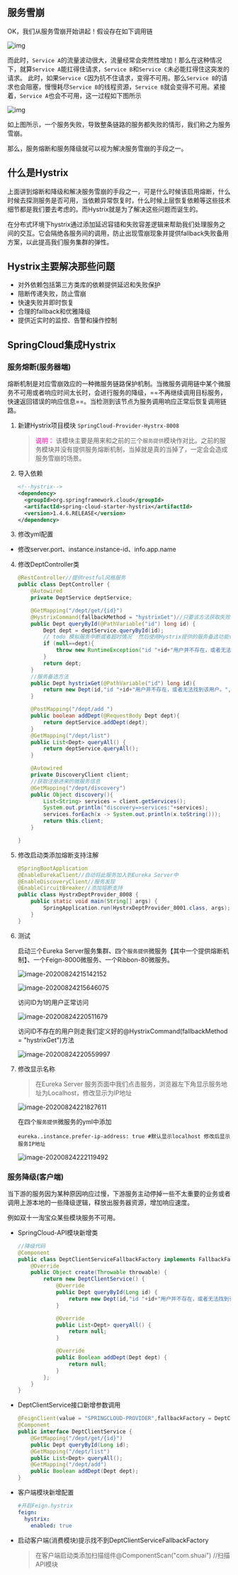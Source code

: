 ## 服务雪崩

OK，我们从服务雪崩开始讲起！假设存在如下调用链

![img](第六章-Hystrix服务熔断.assets/v2-5e7d2fd5a62d41c131c64aac2c9d3859_720w.jpg)



而此时，`Service A`的流量波动很大，流量经常会突然性增加！那么在这种情况下，就算`Service A`能扛得住请求，`Service B`和`Service C`未必能扛得住这突发的请求。 此时，如果`Service C`因为抗不住请求，变得不可用。那么`Service B`的请求也会阻塞，慢慢耗尽`Service B`的线程资源，`Service B`就会变得不可用。紧接着，`Service A`也会不可用，这一过程如下图所示

![img](第六章-Hystrix服务熔断.assets/v2-1b77f91995c65324650230115becaff7_720w.jpg)

如上图所示，一个服务失败，导致整条链路的服务都失败的情形，我们称之为服务雪崩。

那么，服务熔断和服务降级就可以视为解决服务雪崩的手段之一。

## 什么是Hystrix

上面讲到熔断和降级和解决服务雪崩的手段之一，可是什么时候该启用熔断，什么时候去探测服务是否可用，当依赖异常恢复时，什么时候上层恢复依赖等这些技术细节都是我们要去考虑的。而Hystrix就是为了解决这些问题而诞生的。

在分布式环境下hystrix通过添加延迟容错和失败容差逻辑来帮助我们处理服务之间的交互。它会隔绝各服务间的调用，防止出现雪崩现象并提供fallback失败备用方案，以此提高我们服务集群的弹性。

## Hystrix主要解决那些问题

* 对外依赖包括第三方类库的依赖提供延迟和失败保护
*  阻断传递失败，防止雪崩
*  快速失败并即时恢复
*  合理的fallback和优雅降级
*  提供近实时的监控、告警和操作控制

## SpringCloud集成Hystrix

### 服务熔断(服务器端)

​	熔断机制是对应雪崩效应的一种微服务链路保护机制。当微服务调用链中某个微服务不可用或者响应时间太长时，会进行服务的降级，==不再继续调用目标服务，快速返回错误的响应信息==。当检测到该节点为服务调用响应正常后恢复调用链路。

1. 新建Hystrix项目模块 `SpringCloud-Provider-Hystrx-8008`

   > <font color=ff00aa>说明：</font> 该模块主要是用来和之前的三个`服务提供`模块作对比。之前的服务模块并没有提供服务熔断机制，当掉就是真的当掉了，一定会会造成服务雪崩的场景。

2. 导入依赖

   ```xml
   <!--hystrix-->
   <dependency>
     <groupId>org.springframework.cloud</groupId>
     <artifactId>spring-cloud-starter-hystrix</artifactId>
     <version>1.4.6.RELEASE</version>
   </dependency>
   ```

   

3. 修改yml配置
   
* 修改server.port、instance.instance-id、info.app.name
  
4. 修改DeptController类

   ```java
   @RestController//提供restful风格服务
   public class DeptController {
       @Autowired
       private DeptService deptService;
   
       @GetMapping("/dept/get/{id}")
       @HystrixCommand(fallbackMethod = "hystrixGet")//只要该方法获取失败则调用hystrixGet方法
       public Dept queryById(@PathVariable("id") long id) {
           Dept dept = deptService.queryById(id);
           // todo 模拟服务中断或者超时情况  然后使用Hystrix提供的服务备选功能代替死掉的服务
           if (null==dept){
               throw new RuntimeException("id "+id+"用户并不存在，或者无法找到该用户。");
           }
           return dept;
       }
       //服务备选方法
       public Dept hystrixGet(@PathVariable("id") long id){
           return new Dept(id,"id "+id+"用户并不存在，或者无法找到该用户。","No This Database in mYSQL");
       }
   
       @PostMapping("/dept/add ")
       public boolean addDept(@RequestBody Dept dept){
           return deptService.addDept(dept);
       }
       @GetMapping("/dept/list")
       public List<Dept> queryAll() {
           return deptService.queryAll();
       }
   
       @Autowired
       private DiscoveryClient client;
       //获取注册进来的微服务信息
       @GetMapping("/dept/discovery")
       public Object discovery(){
           List<String> services = client.getServices();
           System.out.println("discovery=>services:"+services);
           services.forEach(x -> System.out.println(x.toString()));
           return this.client;
       }
   
   }
   ```

   

5. 修改启动类添加熔断支持注解

   ```java
   @SpringBootApplication
   @EnableEurekaClient//自动将此服务加入到Eureka Server中
   @EnableDiscoveryClient//服务发现
   @EnableCircuitBreaker//添加熔断支持
   public class HystrxDeptProvider_8008 {
       public static void main(String[] args) {
           SpringApplication.run(HystrxDeptProvider_8001.class, args);
       }
   }
   ```

   

6. 测试

   启动三个Eureka Server服务集群、四个`服务提供`微服务【其中一个提供熔断机制】、一个Feign-8000微服务、一个Ribbon-80微服务。

   ![image-20200824215142152](第六章-Hystrix服务熔断.assets/image-20200824215142152.png)

   ![image-20200824215646075](第六章-Hystrix服务熔断.assets/image-20200824215646075.png)

   访问ID为1的用户正常访问

   ![image-20200824220511679](第六章-Hystrix服务熔断.assets/image-20200824220511679.png)

   访问ID不存在的用户则走我们定义好的@HystrixCommand(fallbackMethod = "hystrixGet")方法

   ![image-20200824220559997](第六章-Hystrix服务熔断.assets/image-20200824220559997.png)

7. 修改显示名称

   > 在Eureka Server 服务页面中我们点击服务，浏览器左下角显示服务地址为Localhost，修改显示为IP地址

   ![image-20200824221827611](第六章-Hystrix服务熔断.assets/image-20200824221827611.png)

   在四个`服务提供`微服务的yml中添加

   ```
   eureka..instance.prefer-ip-address: true #默认显示localhost 修改后显示服务IP地址
   ```

   ![image-20200824222119492](第六章-Hystrix服务熔断.assets/image-20200824222119492.png)

### 服务降级(客户端)

当下游的服务因为某种原因响应过慢，下游服务主动停掉一些不太重要的业务或者调用上游本地的一些降级逻辑，释放出服务器资源，增加响应速度。

例如双十一淘宝众某些模块服务不可用。

* SpringCloud-API模块新增类

  ```java
  //降级代码
  @Component
  public class DeptClientServiceFallbackFactory implements FallbackFactory {
      @Override
      public Object create(Throwable throwable) {
          return new DeptClientService() {
              @Override
              public Dept queryById(Long id) {
                  return new Dept(id,"id "+id+"用户并不存在，或者无法找到该用户。","No This Database in mYSQL");
              }
  
              @Override
              public List<Dept> queryAll() {
                  return null;
              }
  
              @Override
              public Boolean addDept(Dept dept) {
                  return null;
              }
          };
      }
  }
  ```

* DeptClientService接口新增参数调用

  ```java
  @FeignClient(value = "SPRINGCLOUD-PROVIDER",fallbackFactory = DeptClientServiceFallbackFactory.class) //服务名称 与Ribbon中REST_URL_PREFIX一致。通过服务名称获取服务
  @Component
  public interface DeptClientService {
      @GetMapping("/dept/get/{id}")
      public Dept queryById(Long id);
      @GetMapping("/dept/list")
      public List<Dept> queryAll();
      @GetMapping("/dept/add")
      public Boolean addDept(Dept dept);
  }
  ```



* 客户端模块新增配置

  ```yaml
  #开启Feign.hystrix
  feign:
    hystrix:
      enabled: true
  ```

* 启动客户端(消费模块)提示找不到DeptClientServiceFallbackFactory

  > 在客户端启动类添加扫描组件@ComponentScan("com.shuai") //扫描API模块


